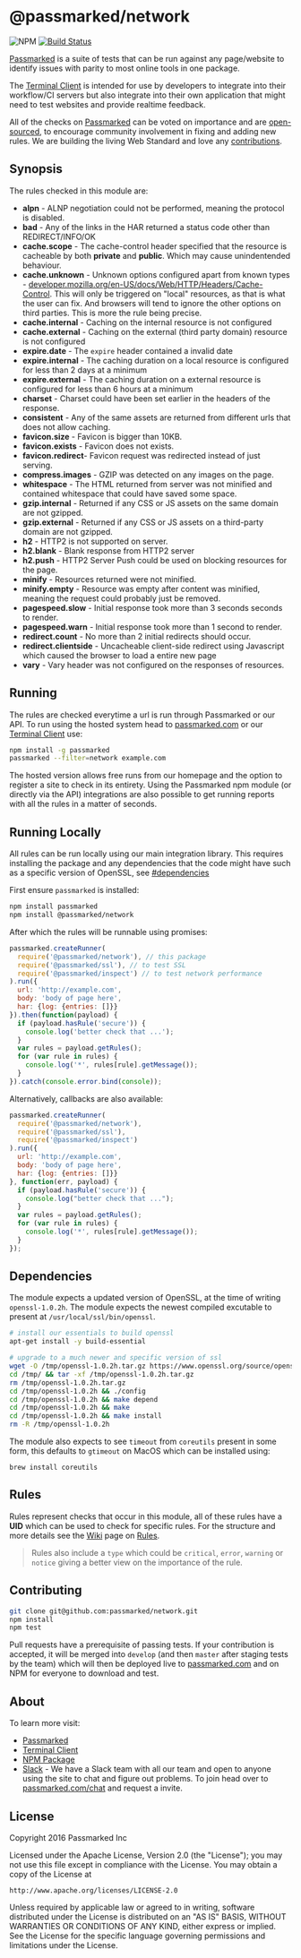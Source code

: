 # @passmarked/network 

![NPM](https://img.shields.io/npm/dt/@passmarked/network.svg) [![Build Status](https://travis-ci.org/passmarked/network.svg)](https://travis-ci.org/passmarked/network)

[Passmarked](http://passmarked.com) is a suite of tests that can be run against any page/website to identify issues with parity to most online tools in one package.

The [Terminal Client](http://npmjs.org/package/passmarked) is intended for use by developers to integrate into their workflow/CI servers but also integrate into their own application that might need to test websites and provide realtime feedback.

All of the checks on [Passmarked](http://passmarked.com) can be voted on importance and are [open-sourced](http://github.com/passmarked/suite), to encourage community involvement in fixing and adding new rules. We are building the living Web Standard and love any [contributions](#contributing).

## Synopsis

The rules checked in this module are:

* **alpn** - ALNP negotiation could not be performed, meaning the protocol is disabled.
* **bad** - Any of the links in the HAR returned a status code other than REDIRECT/INFO/OK
* **cache.scope** - The cache-control header specified that the resource is cacheable by both **private** and **public**. Which may cause unindentended behaviour.
* **cache.unknown** - Unknown options configured apart from known types - [developer.mozilla.org/en-US/docs/Web/HTTP/Headers/Cache-Control](https://developer.mozilla.org/en-US/docs/Web/HTTP/Headers/Cache-Control). This will only be triggered on "local" resources, as that is what the user can fix. And browsers will tend to ignore the other options on third parties. This is more the rule being precise.
* **cache.internal** - Caching on the internal resource is not configured
* **cache.external** - Caching on the external (third party domain) resource is not configured
* **expire.date** - The `expire` header contained a invalid date
* **expire.internal** - The caching duration on a local resource is configured for less than 2 days at a minimum
* **expire.external** - The caching duration on a external resource is configured for less than 6 hours at a minimum
* **charset** - Charset could have been set earlier in the headers of the response.
* **consistent** - Any of the same assets are returned from different urls that does not allow caching.
* **favicon.size** - Favicon is bigger than 10KB.
* **favicon.exists** - Favicon does not exists.
* **favicon.redirect**- Favicon request was redirected instead of just serving.
* **compress.images** - GZIP was detected on any images on the page.
* **whitespace** - The HTML returned from server was not minified and contained whitespace that could have saved some space.
* **gzip.internal** - Returned if any CSS or JS assets on the same domain are not gzipped.
* **gzip.external** - Returned if any CSS or JS assets on a third-party domain are not gzipped.
* **h2** - HTTP2 is not supported on server.
* **h2.blank** - Blank response from HTTP2 server
* **h2.push** - HTTP2 Server Push could be used on blocking resources for the page.
* **minify** - Resources returned were not minified.
* **minify.empty** - Resource was empty after content was minified, meaning the request could probably just be removed. 
* **pagespeed.slow** - Initial response took more than 3 seconds seconds to render.
* **pagespeed.warn** - Initial response took more than 1 second to render.
* **redirect.count** - No more than 2 initial redirects should occur.
* **redirect.clientside** - Uncacheable client-side redirect using Javascript which caused the browser to load a entire new page
* **vary** - Vary header was not configured on the responses of resources.

## Running

The rules are checked everytime a url is run through Passmarked or our API. To run using the hosted system head to [passmarked.com](http://passmarked.com) or our [Terminal Client](http://npmjs.org/package/passmarked) use:

```bash
npm install -g passmarked
passmarked --filter=network example.com
```

The hosted version allows free runs from our homepage and the option to register a site to check in its entirety.
Using the Passmarked npm module (or directly via the API) integrations are also possible to get running reports with all the rules in a matter of seconds.

## Running Locally

All rules can be run locally using our main integration library. This requires installing the package and any dependencies that the code might have such as a specific version of OpenSSL, see [#dependencies](#dependencies)

First ensure `passmarked` is installed:

```bash
npm install passmarked
npm install @passmarked/network
```

After which the rules will be runnable using promises:

```javascript
passmarked.createRunner(
  require('@passmarked/network'), // this package
  require('@passmarked/ssl'), // to test SSL
  require('@passmarked/inspect') // to test network performance
).run({
  url: 'http://example.com',
  body: 'body of page here',
  har: {log: {entries: []}}
}).then(function(payload) {
  if (payload.hasRule('secure')) {
    console.log('better check that ...');
  }
  var rules = payload.getRules();
  for (var rule in rules) {
    console.log('*', rules[rule].getMessage());
  }
}).catch(console.error.bind(console));
```

Alternatively, callbacks are also available:

```javascript
passmarked.createRunner(
  require('@passmarked/network'),
  require('@passmarked/ssl'),
  require('@passmarked/inspect')
).run({
  url: 'http://example.com',
  body: 'body of page here',
  har: {log: {entries: []}}
}, function(err, payload) {
  if (payload.hasRule('secure')) {
    console.log("better check that ...");
  }
  var rules = payload.getRules();
  for (var rule in rules) {
    console.log('*', rules[rule].getMessage());
  }
});
```

## Dependencies

The module expects a updated version of OpenSSL, at the time of writing `openssl-1.0.2h`. The module expects the newest compiled excutable to present at `/usr/local/ssl/bin/openssl`.


```bash
# install our essentials to build openssl
apt-get install -y build-essential

# upgrade to a much newer and specific version of ssl
wget -O /tmp/openssl-1.0.2h.tar.gz https://www.openssl.org/source/openssl-1.0.2h.tar.gz
cd /tmp/ && tar -xf /tmp/openssl-1.0.2h.tar.gz
rm /tmp/openssl-1.0.2h.tar.gz
cd /tmp/openssl-1.0.2h && ./config
cd /tmp/openssl-1.0.2h && make depend
cd /tmp/openssl-1.0.2h && make
cd /tmp/openssl-1.0.2h && make install
rm -R /tmp/openssl-1.0.2h
```

The module also expects to see `timeout` from `coreutils` present in some form, this defaults to `gtimeout` on MacOS which can be installed using:

```
brew install coreutils
```

## Rules

Rules represent checks that occur in this module, all of these rules have a **UID** which can be used to check for specific rules. For the structure and more details see the [Wiki](https://github.com/passmarked/passmarked/wiki) page on [Rules](https://github.com/passmarked/passmarked/wiki/Create).

> Rules also include a `type` which could be `critical`, `error`, `warning` or `notice` giving a better view on the importance of the rule.

## Contributing

```bash
git clone git@github.com:passmarked/network.git
npm install
npm test
```

Pull requests have a prerequisite of passing tests. If your contribution is accepted, it will be merged into `develop` (and then `master` after staging tests by the team) which will then be deployed live to [passmarked.com](http://passmarked.com) and on NPM for everyone to download and test.

## About

To learn more visit:

* [Passmarked](http://passmarked.com)
* [Terminal Client](https://www.npmjs.com/package/passmarked)
* [NPM Package](https://www.npmjs.com/package/@passmarked/network)
* [Slack](http://passmarked.com/chat) - We have a Slack team with all our team and open to anyone using the site to chat and figure out problems. To join head over to [passmarked.com/chat](http://passmarked.com/chat) and request a invite.

## License

Copyright 2016 Passmarked Inc

Licensed under the Apache License, Version 2.0 (the "License");
you may not use this file except in compliance with the License.
You may obtain a copy of the License at

    http://www.apache.org/licenses/LICENSE-2.0

Unless required by applicable law or agreed to in writing, software
distributed under the License is distributed on an "AS IS" BASIS,
WITHOUT WARRANTIES OR CONDITIONS OF ANY KIND, either express or implied.
See the License for the specific language governing permissions and
limitations under the License.
